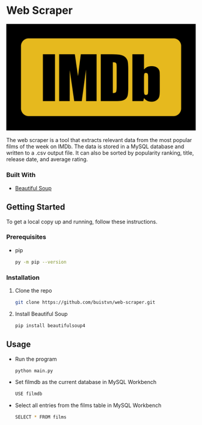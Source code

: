 <!-- ABOUT THE PROJECT -->
# Web Scraper

![Project Screenshot][project-screenshot]

The web scraper is a tool that extracts relevant data from the most popular films of the week on IMDb. The data is stored in a MySQL database and written to a .csv output file. It can also be sorted by popularity ranking, title, release date, and average rating.

### Built With

* [Beautiful Soup](https://www.crummy.com/software/BeautifulSoup/bs4/doc/)



<!-- GETTING STARTED -->
## Getting Started

To get a local copy up and running, follow these instructions.

### Prerequisites

* pip
  ```sh
  py -m pip --version
  ```

### Installation

1. Clone the repo
   ```sh
   git clone https://github.com/buistvn/web-scraper.git
   ```
2. Install Beautiful Soup
   ```sh
   pip install beautifulsoup4
   ```



<!-- USAGE -->
## Usage

* Run the program
  ```sh
  python main.py
  ```
* Set filmdb as the current database in MySQL Workbench
  ```sh
  USE filmdb
  ```
* Select all entries from the films table in MySQL Workbench
  ```sh
  SELECT * FROM films
  ```



<!-- MARKDOWN LINKS & IMAGES -->
[project-screenshot]: images/WebScraper.png
